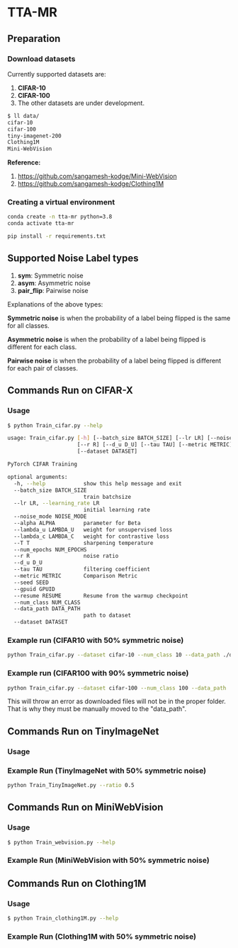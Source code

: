 # TTA-MR

## Preparation

### Download datasets

Currently supported datasets are:

1. **CIFAR-10**
2. **CIFAR-100**
3. The other datasets are under development.

```bash
$ ll data/
cifar-10
cifar-100
tiny-imagenet-200
Clothing1M
Mini-WebVision
```

**Reference:**

1. https://github.com/sangamesh-kodge/Mini-WebVision
2. https://github.com/sangamesh-kodge/Clothing1M

### Creating a virtual environment

```bash
conda create -n tta-mr python=3.8
conda activate tta-mr
```

```bash
pip install -r requirements.txt
```

## Supported Noise Label types

1. **sym**: Symmetric noise
2. **asym**: Asymmetric noise
3. **pair_flip**: Pairwise noise

Explanations of the above types:

**Symmetric noise** is when the probability of a label being flipped is the same for all classes.

**Asymmetric noise** is when the probability of a label being flipped is different for each class.

**Pairwise noise** is when the probability of a label being flipped is different for each pair of classes.

## Commands Run on CIFAR-X

### Usage

```bash
$ python Train_cifar.py --help

usage: Train_cifar.py [-h] [--batch_size BATCH_SIZE] [--lr LR] [--noise_mode NOISE_MODE] [--alpha ALPHA] [--lambda_u LAMBDA_U] [--lambda_c LAMBDA_C] [--T T] [--num_epochs NUM_EPOCHS]
                      [--r R] [--d_u D_U] [--tau TAU] [--metric METRIC] [--seed SEED] [--gpuid GPUID] [--resume RESUME] [--num_class NUM_CLASS] [--data_path DATA_PATH]
                      [--dataset DATASET]

PyTorch CIFAR Training

optional arguments:
  -h, --help            show this help message and exit
  --batch_size BATCH_SIZE
                        train batchsize
  --lr LR, --learning_rate LR
                        initial learning rate
  --noise_mode NOISE_MODE
  --alpha ALPHA         parameter for Beta
  --lambda_u LAMBDA_U   weight for unsupervised loss
  --lambda_c LAMBDA_C   weight for contrastive loss
  --T T                 sharpening temperature
  --num_epochs NUM_EPOCHS
  --r R                 noise ratio
  --d_u D_U
  --tau TAU             filtering coefficient
  --metric METRIC       Comparison Metric
  --seed SEED
  --gpuid GPUID
  --resume RESUME       Resume from the warmup checkpoint
  --num_class NUM_CLASS
  --data_path DATA_PATH
                        path to dataset
  --dataset DATASET
```

### Example run (CIFAR10 with 50% symmetric noise) 

```bash
python Train_cifar.py --dataset cifar-10 --num_class 10 --data_path ./data/cifar10 --noise_mode 'sym' --r 0.5 
```

### Example run (CIFAR100 with 90% symmetric noise) 

```bash
python Train_cifar.py --dataset cifar-100 --num_class 100 --data_path ./data/cifar100 --noise_mode 'sym' --r 0.9 
```

This will throw an error as downloaded files will not be in the proper folder. That is why they must be manually moved to the "data_path".

## Commands Run on TinyImageNet

### Usage

### Example Run (TinyImageNet with 50% symmetric noise)

```bash
python Train_TinyImageNet.py --ratio 0.5
```

## Commands Run on MiniWebVision

### Usage

```bash
$ python Train_webvision.py --help
```

### Example Run (MiniWebVision with 50% symmetric noise)

## Commands Run on Clothing1M

### Usage

```bash
$ python Train_clothing1M.py --help
```

### Example Run (Clothing1M with 50% symmetric noise)
